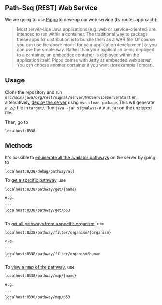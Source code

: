 ## Path-Seq (REST) Web Service

We are going to use [Pippo](http://www.pippo.ro/doc/server.html) to develop our web service (by routes approach):

> Most server-side Java applications (e.g. web or service-oriented) are intended to run within a container. The traditional way to package these apps for distribution is to bundle them as a WAR file. Of course you can use the above model for your application development or you can use the simple way. Rather than your application being deployed to a container, an embedded container is deployed within the application itself. Pippo comes with Jetty as embedded web server. You can choose another container if you want (for example Tomcat).

## Usage

Clone the repository and run `src/main/java/org/rest/signal/server/WebServiceServerStart` or, alternatively, [deploy the server](http://www.pippo.ro/doc/deployment.html) using `mvn clean package`.
This will generate a ._zip_ file in `target/`. Run `java -jar signalwss-#.#.#.jar` on the unzipped file.

Then, go to
```
localhost:8338
```

## Methods

It's possible to [enumerate all the available pathways](images/debug_pathway_all.PNG) on the server by going to

```
localhost:8338/debug/pathway/all
```

To [get a specific pathway](images/pathway_get.PNG), use

```
localhost:8338/pathway/get/{name}
```

    e.g.

    ```
    localhost:8338/pathway/get/p53
    ```

To [get all pathways from a specific organism](images/filter_organism.PNG), use

```
localhost:8338/pathway/filter/organism/{organism}
```

    e.g.

    ```
    localhost:8338/pathway/filter/organism/human
    ```

To [view a map of the pathway](images/pathway_map.PNG), use

```
localhost:8338/pathway/map/{name}
```

    e.g.

    ```
    localhost:8338/pathway/map/p53
    ```
